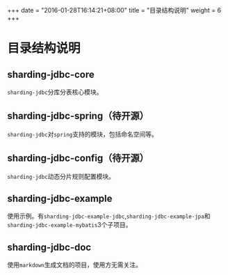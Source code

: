 +++
date = "2016-01-28T16:14:21+08:00"
title = "目录结构说明"
weight = 6
+++

# 目录结构说明

## sharding-jdbc-core

`sharding-jdbc`分库分表核心模块。

## sharding-jdbc-spring（待开源）

`sharding-jdbc`对`spring`支持的模块，包括命名空间等。

## sharding-jdbc-config（待开源）

`sharding-jdbc`动态分片规则配置模块。

## sharding-jdbc-example

使用示例。有`sharding-jdbc-example-jdbc`,`sharding-jdbc-example-jpa`和`sharding-jdbc-example-mybatis`3个子项目。


## sharding-jdbc-doc

使用`markdown`生成文档的项目，使用方无需关注。
